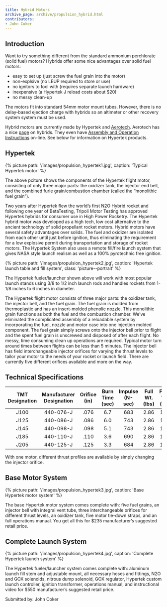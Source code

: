 ```yaml
---
title: Hybrid Motors
archive_page: archive/propulsion_hybrid.html
contributors:
- John Coker
---
```

## Introduction

Want to try something different from the standard ammonium perchlorate (solid fuel) motors?
Hybrids offer some nice advantages over solid fuel motors:

- easy to set up (just screw the fuel grain into the motor)
- non-explsive (no LEUP required to store or use)
- no ignitors to fool with (requires separate launch hardware)
- inexpensive (a Hypertek J reload costs about $20)
- no messy clean-up

The motors fit into standard 54mm motor mount tubes.
However, there is no delay-based ejection charge with hybrids so an altimeter or other recovery system system must be used.

Hybrid motors are currently made by Hypertek and [Aerotech](http://www.aerotech-rocketry.com/).
Aerotech has a nice [page](http://www.aerotech-rocketry.com/products/motors/about_Hybrid.html) on hybrids.
They even have [Assembly and Operation Instructions](http://www.aerotech-rocketry.com/products/motors/54mmInst/54mmJ280HW_inst.html) on-line.
See below for information on Hypertek products.

## Hypertek

{% picture path: '/images/propulsion_hypertek1.jpg', caption: 'Typical Hypertek motor' %}

The above pciture shows the components of the Hypertek flight motor, consisting of only three major parts: the oxidizer tank, the injector end bell, and the combined furle grain/combustion chamber (called the “monolithic fuel grain”).

Two years after Hypertek flew the world’s first N2O Hybrid rocket and following one year of BetaTesting, Tripoli Motor Testing has approved Hypertek hybrids for consumer use in High Power Rocketry.
The Hypertek hybrid motor was developed as a high tech, low cost alternative to the ancient technology of solid propellant rocket motors.
Hybrid motors have several safety advantages over solids.
The fuel and oxidizer are isolated from each other until just before ignition, thus eliminating the requirement for a low explosive permit during transportation and storage of rocket motors.
The Hypertek System also uses a remote fill/fire launch system that gives NASA style launch realism as well as a 100% pyrotechnic free ignition.

{% picture path: '/images/propulsion_hypertek2.jpg', caption: 'Hypertek launch table and fill system', class: 'picture--portrait' %}

The Hypertek fueler/launcher shown above will work with most popular launch stands using 3/8 to 1/2 inch launch rods and handles rockets from 1-1/8 inches to 6 inches in diameter.

The Hypertek flight motor consists of three major parts: the oxidizer tank, the injector bell, and the fuel grain.
The fuel grain is molded from thermoplastic and has an insert-molded phenolic nozzle.
This monolithic grain functions as both the fuel and the combustion chamber.
We’ve eliminated the complicated assembly of a reloadable system by incorporating the fuel, nozzle and motor case into one injection molded component.
The fuel grain simply screws onto the injector bell prior to flight and the spent fuel grain is unscrewed and disposed of after each flight.
No messy, time consuming clean up operations are required.
Typical motor turn around times between flights can be less than 5 minutes.
The injector bell has field interchangeable injector orifices for varying the thrust levels to tailor your motor to the needs of your rocket or launch field.
There are currently five different orifices available and more on the way.

## Technical Specifications

| TMT Designation | Manufacturer Designation | Orifice (in) | Burn Time (sec) | Impulse (N-sec) | Full Wt. (lbs) | Fired Wt. (lbs) | N2O Wt. (lbs) | Dia. (in) | Length (in) |
|:---------------:|:------------------------:|:------------:|:---------------:|:---------------:|:--------------:|:---------------:|:-------------:|:---------:|:-----------:|
| J100            | 440-076-J                | .076         | 6.7             | 683             | 2.86           | 1.90            | .75           | 2.125     | 24.2        |
| J125            | 440-086-J                | .086         | 6.0             | 743             | 2.86           | 1.91            | .75           | 2.125     | 24.2        |
| J145            | 440-098-J                | .098         | 5.1             | 743             | 2.86           | 1.92            | .75           | 2.125     | 24.2        |
| J185            | 440-110-J                | .110         | 3.6             | 690             | 2.86           | 1.94            | .75           | 2.125     | 24.2        |
| J205            | 440-125-J                | .125         | 3.3             | 684             | 2.86           | 1.96            | .75           | 2.125     | 24.2        |

With one motor, different thrust profiles are available by simply changing the injector orifice.

## Base Motor System

{% picture path: '/images/propulsion_hypertek3.jpg', caption: 'Base Hypertek motor system' %}

The base Hypertek motor system comes complete with: five fuel grains, an injector bell with integral vent tube, three interchangeable orifices for different thrust levels, an oxidizer tank, five motor tie-down straps, and an full operations manual.
You get all this for $235 manufacturer’s suggested retail price.

## Complete Launch System

{% picture path: '/images/propulsion_hypertek4.jpg', caption: 'Complete Hypertek launch system' %}

The Hypertek fueler/launcher system comes complete with: aluminum launch fill stem and adjustable mount, all necessary hoses and fittings, N2O and GOX solenoids, nitrous dump solenoid, GOX regulator, Hypertek custom launch controller, ignition transformer, operations manual, and instructional video for $550 manufacturer’s suggested retail price.

Submitted by: John Coker

